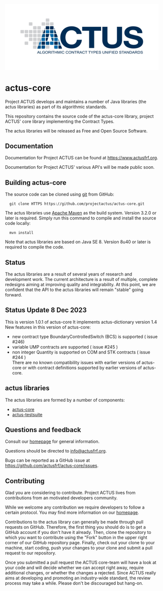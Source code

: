 [![ACTUS](https://github.com/actusfrf/actus-resources/blob/master/logos/actus_logo.jpg "ACTUS Financial Research Foundation")](https://www.actusfrf.org)

actus-core
=======

Project ACTUS develops and maintains a number of Java libraries (the actus libraries) as part of its algorithmic standards.

This repository contains the source code of the actus-core library, project ACTUS' core library implementing the Contract Types.

The actus libraries will be released as Free and Open Source Software. 

Documentation
-------------

Documentation for Project ACTUS can be found at https://www.actusfrf.org.

Documentation for Project ACTUS' various API's will be made public soon.

Building actus-core
-------------

The source code can be cloned using [git](http://git-scm.com/) from GitHub:
```
  git clone HTTPS https://github.com/projectactus/actus-core.git

```

The actus libraries use  [Apache Maven](http://maven.apache.org/) as the build system.
Version 3.2.0 or later is required.
Simply run this command to compile and install the source code locally:

```
  mvn install
```

Note that actus libraries are based on Java SE 8.
Version 8u40 or later is required to compile the code.

Status
------

The actus libraries are a result of several years of research and development 
work. The current architecture is a result of multiple, complete redesigns
aiming at improving quality and integrability. At this point, we are confident
that the API to the actus libraries will remain "stable" going forward. 

Status Update 8 Dec 2023 
-------------------------
This is version 1.0.1 of actus-core 
It implements actus-dictionary version 1.4 
New features in this version of actus-core:
   *  new contract type BoundaryControlledSwitch (BCS) is supported ( issue #246)
   *  variable UMP contracts are supported ( issue #245 )
   *  non integer Quantity is supported on COM and STK contracts ( issue #244 )    
There are no known compatibility issues with earlier versions of actus-core or with
contract definitions supported by earlier versions of actus-core.

actus libraries
--------------

The actus libraries are formed by a number of components:

* [actus-core](https://github.com/actusfrf/actus-core#actus-core/README.md)
* [actus-testsuite](https://github.com/actusfrf/actus-testsuite#actus-testsuite/README.md)


Questions and feedback
----------------------

Consult our [homepage](https://www.actusfrf.org) for general information. 

Questions should be directed to info@actusfrf.org.

Bugs can be reported as a GitHub issue at
https://github.com/actusfrf/actus-core/issues.

Contributing
------------

Glad you are considering to contribute. Project ACTUS lives from 
contributions from an motivated developers community.

While we welcome any contribution we require developers to follow a
certain protocol. You may find more information on our 
[homepage](https://www.actusfrf.org).

Contributions to the actus library can generally be made through pull 
requests on GitHub. Therefore, the first thing you should do is to get
a GitHub account if you don't have it already. Then, clone the repository
to which you want to contribute using the "Fork" button in the upper 
right corner of our GitHub repository page. Finally, check out your clone 
to your machine, start coding, push your changes to your clone and submit 
a pull request to our repository.

Once you submitted a pull request the ACTUS core-team will have a look at
your code and will decide whether we can accept right away, require 
additional changes, or whether the changes a rejected. Since ACTUS really
aims at developing and promoting an industry-wide standard, the review
process may take a while. Please don't be discouraged but hang-on.

